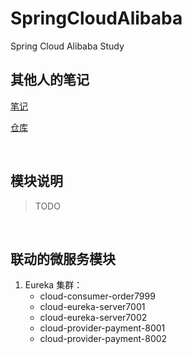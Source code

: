 # SpringCloudAlibaba
Spring Cloud Alibaba Study

## 其他人的笔记
[笔记](https://www.yuque.com/books/share/31d864d1-b6ff-4bd1-8569-2dec720e8306?#%20%E3%80%8Ajava%E7%AC%94%E8%AE%B0%E3%80%8B)

[仓库](https://gitee.com/lixiaogou/cloud2020)

<br/>

## 模块说明
> TODO

<br/>

## 联动的微服务模块
1. Eureka 集群：
    - cloud-consumer-order7999
    - cloud-eureka-server7001
    - cloud-eureka-server7002
    - cloud-provider-payment-8001
    - cloud-provider-payment-8002
    
<br/><br/>